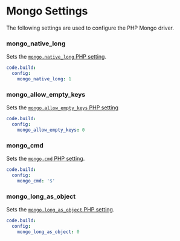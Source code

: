 # Mongo Settings

The following settings are used to configure the PHP Mongo driver.

### mongo\_native\_long
Sets the [`mongo.native_long` PHP setting](http://php.net/manual/en/mongo.configuration.php#ini.mongo.native-long).

```yaml
code.build:
  config:
    mongo_native_long: 1
```

### mongo\_allow\_empty\_keys
Sets the [`mongo.allow_empty_keys` PHP setting](http://php.net/manual/en/mongo.configuration.php#ini.mongo.allow-empty-keys)

```yaml
code.build:
  config:
    mongo_allow_empty_keys: 0
```

### mongo_cmd
Sets the [`mongo.cmd` PHP setting](http://php.net/manual/en/mongo.configuration.php#ini.mongo.cmd).

```yaml
code.build:
  config:
    mongo_cmd: '$'
```

### mongo\_long\_as\_object
Sets the [`mongo.long_as_object` PHP setting](http://php.net/manual/en/mongo.configuration.php#ini.mongo.long-as-object).

```yaml
code.build:
  config:
    mongo_long_as_object: 0
```

